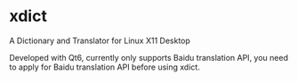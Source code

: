# xdict
A Dictionary and Translator for Linux X11 Desktop  

Developed with Qt6, currently only supports Baidu translation API, you need to apply for Baidu translation API before using xdict.
